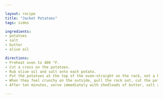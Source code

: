 ```yaml
---

layout: recipe
title: "Jacket Potatoes"
tags: sides

ingredients:
- potatoes
- salt
- butter
- olive oil

directions:
- Preheat oven to 400 °F.
- Cut a cross on the potatoes.
- Rub olive oil and salt onto each potato.
- Put the potatoes at the top of the oven—straight on the rack, not a baking tray. Cook 1-2 hours (usually closer to 2).
- When they feel crunchy on the outside, pull the rack out, cut the potatoes open again to release the steam, then put them back into the oven. Add butter to each potato. The major important thing is NOT to turn the oven down as they go soggy and lose their crunch.
- After ten minutes, serve immediately with shedloads of butter, salt and pepper.

---
```

